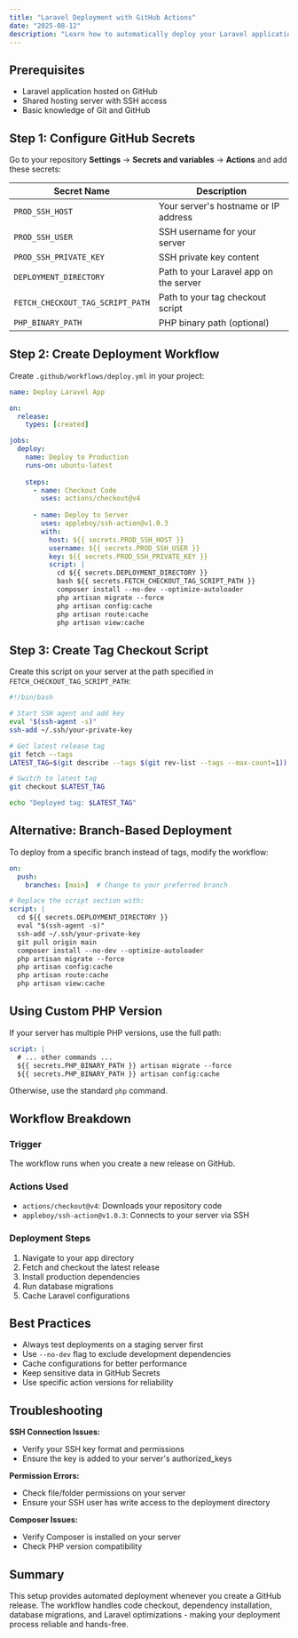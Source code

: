 ```yaml
---
title: "Laravel Deployment with GitHub Actions"
date: "2025-08-12"
description: "Learn how to automatically deploy your Laravel application to shared hosting using GitHub Actions. This guide covers both tag-based and branch-based deployment methods."
---
```


## Prerequisites

- Laravel application hosted on GitHub
- Shared hosting server with SSH access
- Basic knowledge of Git and GitHub

## Step 1: Configure GitHub Secrets

Go to your repository **Settings** → **Secrets and variables** → **Actions** and add these secrets:

| Secret Name | Description |
|-------------|-------------|
| `PROD_SSH_HOST` | Your server's hostname or IP address |
| `PROD_SSH_USER` | SSH username for your server |
| `PROD_SSH_PRIVATE_KEY` | SSH private key content |
| `DEPLOYMENT_DIRECTORY` | Path to your Laravel app on the server |
| `FETCH_CHECKOUT_TAG_SCRIPT_PATH` | Path to your tag checkout script |
| `PHP_BINARY_PATH` | PHP binary path (optional) |

## Step 2: Create Deployment Workflow

Create `.github/workflows/deploy.yml` in your project:

```yaml
name: Deploy Laravel App

on:
  release:
    types: [created]

jobs:
  deploy:
    name: Deploy to Production
    runs-on: ubuntu-latest
    
    steps:
      - name: Checkout Code
        uses: actions/checkout@v4
        
      - name: Deploy to Server
        uses: appleboy/ssh-action@v1.0.3
        with:
          host: ${{ secrets.PROD_SSH_HOST }}
          username: ${{ secrets.PROD_SSH_USER }}
          key: ${{ secrets.PROD_SSH_PRIVATE_KEY }}
          script: |
            cd ${{ secrets.DEPLOYMENT_DIRECTORY }}
            bash ${{ secrets.FETCH_CHECKOUT_TAG_SCRIPT_PATH }}
            composer install --no-dev --optimize-autoloader
            php artisan migrate --force
            php artisan config:cache
            php artisan route:cache
            php artisan view:cache
```

## Step 3: Create Tag Checkout Script

Create this script on your server at the path specified in `FETCH_CHECKOUT_TAG_SCRIPT_PATH`:

```bash
#!/bin/bash

# Start SSH agent and add key
eval "$(ssh-agent -s)"
ssh-add ~/.ssh/your-private-key

# Get latest release tag
git fetch --tags
LATEST_TAG=$(git describe --tags $(git rev-list --tags --max-count=1))

# Switch to latest tag
git checkout $LATEST_TAG

echo "Deployed tag: $LATEST_TAG"
```

## Alternative: Branch-Based Deployment

To deploy from a specific branch instead of tags, modify the workflow:

```yaml
on:
  push:
    branches: [main]  # Change to your preferred branch

# Replace the script section with:
script: |
  cd ${{ secrets.DEPLOYMENT_DIRECTORY }}
  eval "$(ssh-agent -s)"
  ssh-add ~/.ssh/your-private-key
  git pull origin main
  composer install --no-dev --optimize-autoloader
  php artisan migrate --force
  php artisan config:cache
  php artisan route:cache
  php artisan view:cache
```

## Using Custom PHP Version

If your server has multiple PHP versions, use the full path:

```yaml
script: |
  # ... other commands ...
  ${{ secrets.PHP_BINARY_PATH }} artisan migrate --force
  ${{ secrets.PHP_BINARY_PATH }} artisan config:cache
```

Otherwise, use the standard `php` command.

## Workflow Breakdown

### Trigger
The workflow runs when you create a new release on GitHub.

### Actions Used
- `actions/checkout@v4`: Downloads your repository code
- `appleboy/ssh-action@v1.0.3`: Connects to your server via SSH

### Deployment Steps
1. Navigate to your app directory
2. Fetch and checkout the latest release
3. Install production dependencies
4. Run database migrations
5. Cache Laravel configurations

## Best Practices

- Always test deployments on a staging server first
- Use `--no-dev` flag to exclude development dependencies  
- Cache configurations for better performance
- Keep sensitive data in GitHub Secrets
- Use specific action versions for reliability

## Troubleshooting

**SSH Connection Issues:**
- Verify your SSH key format and permissions
- Ensure the key is added to your server's authorized_keys

**Permission Errors:**
- Check file/folder permissions on your server
- Ensure your SSH user has write access to the deployment directory

**Composer Issues:**
- Verify Composer is installed on your server
- Check PHP version compatibility

## Summary

This setup provides automated deployment whenever you create a GitHub release. The workflow handles code checkout, dependency installation, database migrations, and Laravel optimizations - making your deployment process reliable and hands-free.
